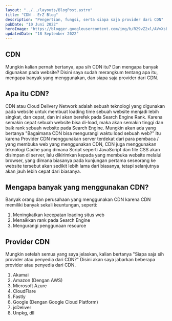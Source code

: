 ```yaml
---
layout: "../../layouts/BlogPost.astro"
title: "CDN - ErZ Blog"
description: "Pengertian, fungsi, serta siapa saja provider dari CDN"
pubDate: "10 Juni 2022"
heroImage: "https://blogger.googleusercontent.com/img/b/R29vZ2xl/AVvXsEgB41V6mwwkXlsz_cy7Fz9tSuow6rvOBzk8m07KWVMayH6uhNV6GFz1eoLOW-Qa7QvQovjyrHhMuPCTSjkvKieqS2QEqkZPxk6q7bgYpNIrPKePDbjak_ePdUAJexIEimI7FfpoU7P_bFjguYfDUVVqNk-o_oG1rov1yt4b19DKardbKE6kzYmag6Ju/s1034/CDN.png"
updatedDate: "18 September 2022"
---
```


<section id="blog">

# CDN
Mungkin kalian pernah bertanya, apa sih CDN itu? Dan mengapa banyak digunakan pada website? Disini saya sudah merangkum tentang apa itu, mengapa banyak yang menggunakan, dan siapa saja provider dari CDN.

## Apa itu CDN?
CDN atau Cloud Delivery Network adalah sebuah teknologi yang digunakan pada website untuk membuat loading time sebuah website menjadi lebih singkat, dan cepat, dan ini akan berefek pada Search Engine Rank. Karena semakin cepat sebuah website bisa di-load, maka akan semakin tinggi dan baik rank sebuah website pada Search Engine. Mungkin akan ada yang bertanya "Bagaimana CDN bisa mengurangi waktu load sebuah web?" Itu karena Provider CDN menggunakan server terdekat dari para pembaca / yang membuka web yang menggunakan CDN, CDN juga menggunakan teknologi Cache yang dimana Script seperti JavaScript dan file CSS akan disimpan di server, lalu dikirimkan kepada yang membuka website melalui browser, yang dimana biasanya pada kunjungan pertama seseorang ke website tersebut akan sedikit lebih lama dari biasanya, tetapi selanjutnya akan jauh lebih cepat dari biasanya.

## Mengapa banyak yang menggunakan CDN?
Banyak orang dan perusahaan yang menggunakan CDN karena CDN memiliki banyak sekali keuntungan, seperti:
1. Meningkatkan kecepatan loading situs web
2. Menaikkan rank pada Search Engine
3. Mengurangi penggunaan resource 

## Provider CDN
Mungkin setelah semua yang saya jelaskan, kalian bertanya "Siapa saja sih provider atau penyedia dari CDN?"
Disini akan saya jabarkan beberapa provider atau penyedia dari CDN.
1. Akamai
2. Amazon (Dengan AWS)
3. Microsoft Azure
4. CloudFlare
5. Fastly
6. Google (Dengan Google Cloud Platform)
7. jsDeliver
8. Unpkg, dll

</section>